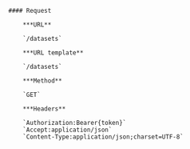     #### Request

        ***URL**

        `/datasets`

        ***URL template**

        `/datasets`

        ***Method**

        `GET`

        ***Headers**

        `Authorization:Bearer{token}`
        `Accept:application/json`
        `Content-Type:application/json;charset=UTF-8`
